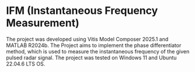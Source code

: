 # IFM (Instantaneous Frequency Measurement)

The project was developed using Vitis Model Composer 2025.1 and MATLAB R2024b. The Project aims to implement the phase differentiator method, which is used to measure the instantaneous frequency of the given pulsed radar signal. The project was tested on Windows 11 and Ubuntu 22.04.6 LTS OS.
